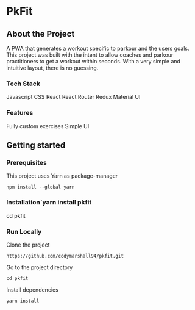 # PkFit

## About the Project

A PWA that generates a workout specific to parkour and the users goals. This project was built with the intent to allow coaches and parkour practitioners to get a workout within seconds. With a very simple and intuitive layout, there is no guessing. 

### Tech Stack

Javascript
CSS
React
React Router
Redux
Material UI

### Features

Fully custom exercises
Simple UI

## Getting started

### Prerequisites
This project uses Yarn as package-manager

```npm install --global yarn```

### Installation`yarn install pkfit
cd pkfit

### Run Locally
Clone the project

```https://github.com/codymarshall94/pkfit.git```

Go to the project directory

```cd pkfit```

Install dependencies

```yarn install```

